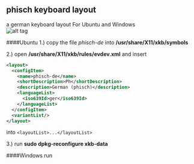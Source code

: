 ## phisch keyboard layout
a german keyboard layout
For Ubuntu and Windows<br/>
![alt tag](https://raw.github.com/phischdev/phisch-keyboard-layouts/master/layout.png)

####Ubuntu
1.) copy the file _phisch-de_ into **/usr/share/X11/xkb/symbols**<p/>
2.) open **/usr/share/X11/xkb/rules/evdev.xml** and insert
  ```xml
  <layout>
    <configItem>
      <name>phisch-de</name>
      <shortDescription>Ph</shortDescription>
      <description>German (phisch)</description>
      <languageList>
        <iso639Id>ger</iso639Id>	
      </languageList>
    </configItem>
    <variantList/>
  </layout>
  ```
  into `<layoutList>...</layoutList>`<p/>
3.) run **sudo dpkg-reconfigure xkb-data**

####Windows
run

